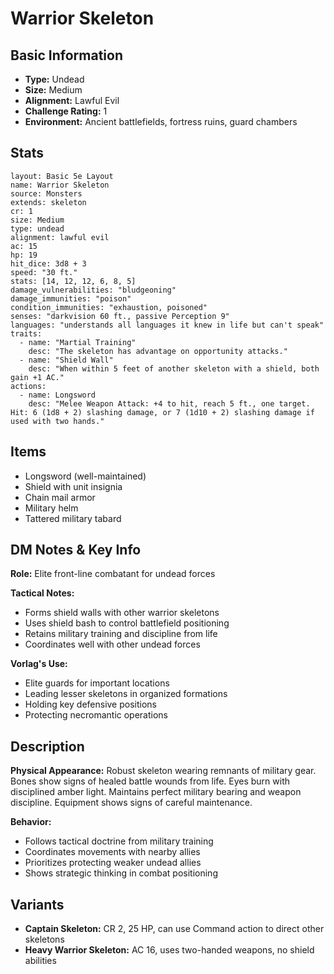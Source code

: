 # Warrior Skeleton

## Basic Information
- **Type:** Undead
- **Size:** Medium
- **Alignment:** Lawful Evil
- **Challenge Rating:** 1
- **Environment:** Ancient battlefields, fortress ruins, guard chambers

## Stats
```statblock
layout: Basic 5e Layout
name: Warrior Skeleton
source: Monsters
extends: skeleton
cr: 1
size: Medium
type: undead
alignment: lawful evil
ac: 15
hp: 19
hit_dice: 3d8 + 3
speed: "30 ft."
stats: [14, 12, 12, 6, 8, 5]
damage_vulnerabilities: "bludgeoning"
damage_immunities: "poison"
condition_immunities: "exhaustion, poisoned"
senses: "darkvision 60 ft., passive Perception 9"
languages: "understands all languages it knew in life but can't speak"
traits:
  - name: "Martial Training"
    desc: "The skeleton has advantage on opportunity attacks."
  - name: "Shield Wall"
    desc: "When within 5 feet of another skeleton with a shield, both gain +1 AC."
actions:
  - name: Longsword
    desc: "Melee Weapon Attack: +4 to hit, reach 5 ft., one target. Hit: 6 (1d8 + 2) slashing damage, or 7 (1d10 + 2) slashing damage if used with two hands."
```

## Items
- Longsword (well-maintained)
- Shield with unit insignia
- Chain mail armor
- Military helm
- Tattered military tabard

## DM Notes & Key Info
**Role:** Elite front-line combatant for undead forces

**Tactical Notes:**
- Forms shield walls with other warrior skeletons
- Uses shield bash to control battlefield positioning
- Retains military training and discipline from life
- Coordinates well with other undead forces

**Vorlag's Use:**
- Elite guards for important locations
- Leading lesser skeletons in organized formations
- Holding key defensive positions
- Protecting necromantic operations

## Description
**Physical Appearance:**
Robust skeleton wearing remnants of military gear. Bones show signs of healed battle wounds from life. Eyes burn with disciplined amber light. Maintains perfect military bearing and weapon discipline. Equipment shows signs of careful maintenance.

**Behavior:**
- Follows tactical doctrine from military training
- Coordinates movements with nearby allies
- Prioritizes protecting weaker undead allies
- Shows strategic thinking in combat positioning

## Variants
- **Captain Skeleton:** CR 2, 25 HP, can use Command action to direct other skeletons
- **Heavy Warrior Skeleton:** AC 16, uses two-handed weapons, no shield abilities